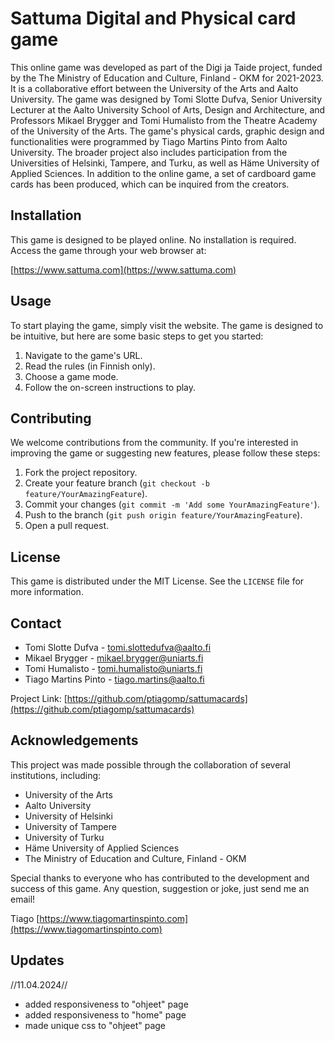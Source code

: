 # Sattuma Digital and Physical card game

This online game was developed as part of the Digi ja Taide project, funded by the The Ministry of Education and Culture, Finland - OKM for 2021-2023. It is a collaborative effort between the University of the Arts and Aalto University. The game was designed by Tomi Slotte Dufva, Senior University Lecturer at the Aalto University School of Arts, Design and Architecture, and Professors Mikael Brygger and Tomi Humalisto from the Theatre Academy of the University of the Arts. The game's physical cards, graphic design and functionalities were programmed by Tiago Martins Pinto from Aalto University. The broader project also includes participation from the Universities of Helsinki, Tampere, and Turku, as well as Häme University of Applied Sciences. In addition to the online game, a set of cardboard game cards has been produced, which can be inquired from the creators.

## Installation

This game is designed to be played online. No installation is required. Access the game through your web browser at:

[https://www.sattuma.com](https://www.sattuma.com)

## Usage

To start playing the game, simply visit the website. The game is designed to be intuitive, but here are some basic steps to get you started:

1. Navigate to the game's URL.
2. Read the rules (in Finnish only).
3. Choose a game mode.
4. Follow the on-screen instructions to play.

## Contributing

We welcome contributions from the community. If you're interested in improving the game or suggesting new features, please follow these steps:

1. Fork the project repository.
2. Create your feature branch (`git checkout -b feature/YourAmazingFeature`).
3. Commit your changes (`git commit -m 'Add some YourAmazingFeature'`).
4. Push to the branch (`git push origin feature/YourAmazingFeature`).
5. Open a pull request.

## License

This game is distributed under the MIT License. See the `LICENSE` file for more information.

## Contact

- Tomi Slotte Dufva - [tomi.slottedufva@aalto.fi](mailto:tomi.slottedufva@aalto.fi)
- Mikael Brygger - [mikael.brygger@uniarts.fi](mailto:mikael.brygger@uniarts.fi)
- Tomi Humalisto - [tomi.humalisto@uniarts.fi](mailto:tomi.humalisto@uniarts.fi)
- Tiago Martins Pinto - [tiago.martins@aalto.fi](mailto:tiago.martins@aalto.fi)

Project Link: [https://github.com/ptiagomp/sattumacards](https://github.com/ptiagomp/sattumacards)

## Acknowledgements

This project was made possible through the collaboration of several institutions, including:

- University of the Arts
- Aalto University
- University of Helsinki
- University of Tampere
- University of Turku
- Häme University of Applied Sciences
- The Ministry of Education and Culture, Finland - OKM

Special thanks to everyone who has contributed to the development and success of this game.
Any question, suggestion or joke, just send me an email!

Tiago
[https://www.tiagomartinspinto.com](https://www.tiagomartinspinto.com)


## Updates

//11.04.2024//
 - added responsiveness to "ohjeet" page
 - added responsiveness to "home" page
 - made unique css to "ohjeet" page